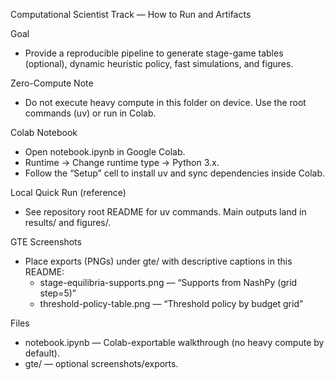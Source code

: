 Computational Scientist Track — How to Run and Artifacts

Goal
- Provide a reproducible pipeline to generate stage-game tables (optional), dynamic heuristic policy, fast simulations, and figures.

Zero-Compute Note
- Do not execute heavy compute in this folder on device. Use the root commands (uv) or run in Colab.

Colab Notebook
- Open notebook.ipynb in Google Colab.
- Runtime → Change runtime type → Python 3.x.
- Follow the “Setup” cell to install uv and sync dependencies inside Colab.

Local Quick Run (reference)
- See repository root README for uv commands. Main outputs land in results/ and figures/.

GTE Screenshots
- Place exports (PNGs) under gte/ with descriptive captions in this README:
  - stage-equilibria-supports.png — “Supports from NashPy (grid step=5)”
  - threshold-policy-table.png — “Threshold policy by budget grid”

Files
- notebook.ipynb — Colab-exportable walkthrough (no heavy compute by default).
- gte/ — optional screenshots/exports.

